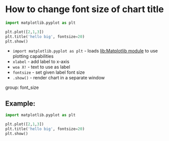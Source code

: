 # How to change font size of chart title

```python
import matplotlib.pyplot as plt

plt.plot([2,1,3])
plt.title('hello big', fontsize=20)
plt.show()
```

- `import matplotlib.pyplot as plt` - loads [lib:Matplotlib module](python-matplotlib/how-to-install-matplotlib-python-lib-in-ubuntu-ubuntuversion) to use plotting capabilities
- `xlabel` - add label to x-axis
- `woa X!` - text to use as label
- `fontsize` - set given label font size
- `.show()` - render chart in a separate window

group: font_size

## Example: 
```python
import matplotlib.pyplot as plt

plt.plot([2,1,3])
plt.title('hello big', fontsize=20)
plt.show()
```

